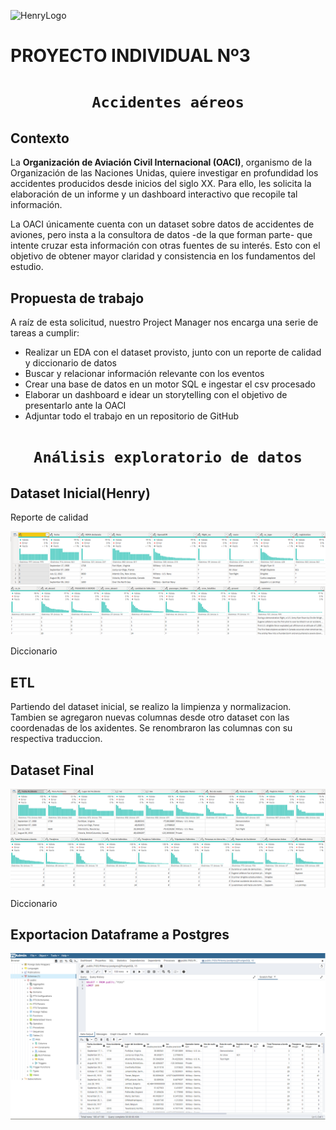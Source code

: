 ![HenryLogo](https://d31uz8lwfmyn8g.cloudfront.net/Assets/logo-henry-white-lg.png)

# **PROYECTO INDIVIDUAL Nº3**

# <h1 align="center">**`Accidentes aéreos`**</h1>

## **Contexto**
La **Organización de Aviación Civil Internacional (OACI)**, organismo de la Organización de las Naciones Unidas, quiere investigar en profundidad los accidentes producidos desde inicios del siglo XX. Para ello, les solicita la elaboración de un informe y un dashboard interactivo que recopile tal información. 

La OACI únicamente cuenta con un dataset sobre datos de accidentes de aviones, pero insta a la consultora de datos -de la que forman parte- que intente cruzar esta información con otras fuentes de su interés. Esto con el objetivo de obtener mayor claridad y consistencia en los fundamentos del estudio.

## **Propuesta de trabajo**
A raíz de esta solicitud, nuestro Project Manager nos encarga una serie de tareas a cumplir: 

+ Realizar un EDA con el dataset provisto, junto con un reporte de calidad y diccionario de datos
+ Buscar y relacionar información relevante con los eventos
+ Crear una base de datos en un motor SQL e ingestar el csv procesado
+ Elaborar un dashboard e idear un storytelling con el objetivo de presentarlo ante la OACI
+ Adjuntar todo el trabajo en un repositorio de GitHub

# <h1 align="center">**`Análisis exploratorio de datos`**</h1>

## **Dataset Inicial(Henry)**
Reporte de calidad

![](https://github.com/BonfantiMatias/PI03-Henry/blob/main/images/Inicial_01.png)
![](https://github.com/BonfantiMatias/PI03-Henry/blob/main/images/Inicial_02.png)

Diccionario 


## **ETL**

Partiendo del dataset inicial, se realizo la limpienza y normalizacion. Tambien se agregaron nuevas columnas desde otro dataset con las coordenadas de los axidentes. Se renombraron las columnas con su respectiva traduccion.

## **Dataset Final**

![](https://github.com/BonfantiMatias/PI03-Henry/blob/main/images/Final_01.png)
![](https://github.com/BonfantiMatias/PI03-Henry/blob/main/images/Final_02.png)

Diccionario

## **Exportacion Dataframe a Postgres**

![](https://github.com/BonfantiMatias/PI03-Henry/blob/main/images/Postgres.png)
